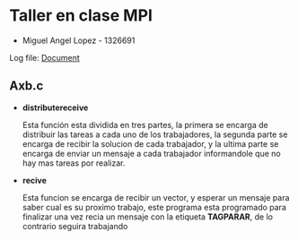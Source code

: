 <h1>Taller en clase MPI</h1>

* Miguel Angel Lopez - 1326691

Log file:
[Document](https://docs.google.com/document/d/1tH7moLI0xzszNssMyZ-rNcMttFuAVPHQOzPDgREs5ZU)

<h2>Axb.c</h2>

* **distributereceive**

  Esta función esta dividida en tres partes, la primera se encarga de distribuir las tareas a cada uno de los trabajadores, la segunda parte se encarga de recibir la solucion de cada trabajador, y la ultima parte se encarga de enviar un mensaje a cada trabajador informandole que no hay mas tareas por realizar.
 
 * **recive**
   
   Esta funcion se encarga de recibir un vector, y esperar un mensaje para saber cual es su proximo trabajo, este programa esta programado para finalizar una vez recia un mensaje con la etiqueta **TAGPARAR**, de lo contrario seguira trabajando

